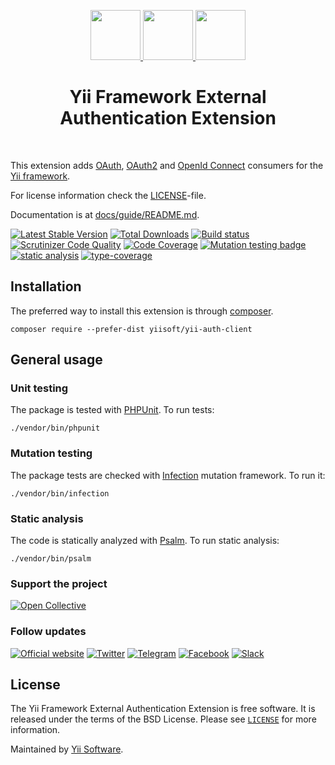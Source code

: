 <p align="center">
    <a href="https://github.com/yiisoft" target="_blank">
        <img src="https://yiisoft.github.io/docs/images/yii_logo.svg" height="80px">
    </a>
    <a href="https://oauth.net/2/" target="_blank">
        <img src="https://oauth.net/images/oauth-2-sm.png" height="80px">
    </a>
    <a href="http://openid.net/connect/" target="_blank">
        <img src="http://openid.net/wordpress-content/uploads/2014/09/openid-r-logo-900x360.png" height="80px">
    </a>
    <h1 align="center">Yii Framework External Authentication Extension</h1>
    <br>
</p>

This extension adds [OAuth](http://oauth.net/), [OAuth2](http://oauth.net/2/) and [OpenId Connect](http://openid.net/connect/)
consumers for the [Yii framework](http://www.yiiframework.com).

For license information check the [LICENSE](https://github.com/yiisoft/yii-auth-client/blob/master/LICENSE.md)-file.

Documentation is at [docs/guide/README.md](https://github.com/yiisoft/yii-auth-client/blob/master/docs/guide/README.md).

[![Latest Stable Version](https://poser.pugx.org/yiisoft/yii-auth-client/v/stable.png)](https://packagist.org/packages/yiisoft/yii-auth-client)
[![Total Downloads](https://poser.pugx.org/yiisoft/yii-auth-client/downloads.png)](https://packagist.org/packages/yiisoft/yii-auth-client)
[![Build status](https://github.com/yiisoft/yii-auth-client/workflows/build/badge.svg)](https://github.com/yiisoft/yii-auth-client/actions?query=workflow%3Abuild)
[![Scrutinizer Code Quality](https://scrutinizer-ci.com/g/yiisoft/yii-auth-client/badges/quality-score.png?b=master)](https://scrutinizer-ci.com/g/yiisoft/yii-auth-client/?branch=master)
[![Code Coverage](https://scrutinizer-ci.com/g/yiisoft/yii-auth-client/badges/coverage.png?b=master)](https://scrutinizer-ci.com/g/yiisoft/yii-auth-client/?branch=master)
[![Mutation testing badge](https://img.shields.io/endpoint?style=flat&url=https%3A%2F%2Fbadge-api.stryker-mutator.io%2Fgithub.com%2Fyiisoft%2Fyii-auth-client%2Fmaster)](https://dashboard.stryker-mutator.io/reports/github.com/yiisoft/yii-auth-client/master)
[![static analysis](https://github.com/yiisoft/yii-auth-client/workflows/static%20analysis/badge.svg)](https://github.com/yiisoft/yii-auth-client/actions?query=workflow%3A%22static+analysis%22)
[![type-coverage](https://shepherd.dev/github/yiisoft/yii-auth-client/coverage.svg)](https://shepherd.dev/github/yiisoft/yii-auth-client)

Installation
------------

The preferred way to install this extension is through [composer](http://getcomposer.org/download/).

```
composer require --prefer-dist yiisoft/yii-auth-client
```

## General usage

### Unit testing

The package is tested with [PHPUnit](https://phpunit.de/). To run tests:

```shell
./vendor/bin/phpunit
```

### Mutation testing

The package tests are checked with [Infection](https://infection.github.io/) mutation framework. To run it:

```shell
./vendor/bin/infection
```

### Static analysis

The code is statically analyzed with [Psalm](https://psalm.dev/). To run static analysis:

```shell
./vendor/bin/psalm
```

### Support the project

[![Open Collective](https://img.shields.io/badge/Open%20Collective-sponsor-7eadf1?logo=open%20collective&logoColor=7eadf1&labelColor=555555)](https://opencollective.com/yiisoft)

### Follow updates

[![Official website](https://img.shields.io/badge/Powered_by-Yii_Framework-green.svg?style=flat)](https://www.yiiframework.com/)
[![Twitter](https://img.shields.io/badge/twitter-follow-1DA1F2?logo=twitter&logoColor=1DA1F2&labelColor=555555?style=flat)](https://twitter.com/yiiframework)
[![Telegram](https://img.shields.io/badge/telegram-join-1DA1F2?style=flat&logo=telegram)](https://t.me/yii3en)
[![Facebook](https://img.shields.io/badge/facebook-join-1DA1F2?style=flat&logo=facebook&logoColor=ffffff)](https://www.facebook.com/groups/yiitalk)
[![Slack](https://img.shields.io/badge/slack-join-1DA1F2?style=flat&logo=slack)](https://yiiframework.com/go/slack)

## License

The Yii Framework External Authentication Extension is free software. It is released under the terms of the BSD License.
Please see [`LICENSE`](./LICENSE.md) for more information.

Maintained by [Yii Software](https://www.yiiframework.com/).
